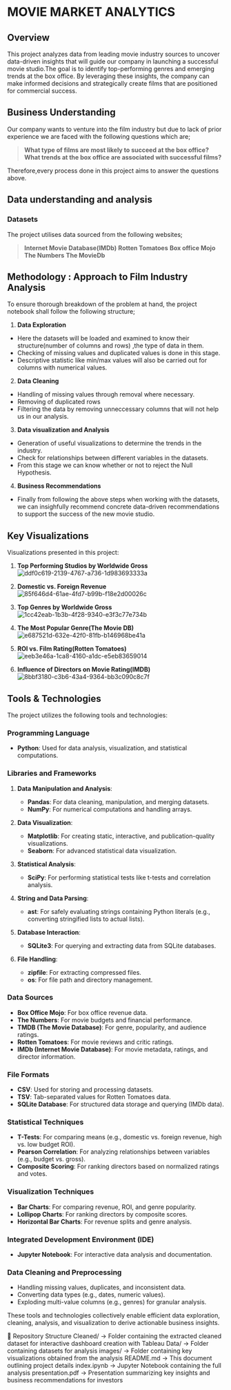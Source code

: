 # MOVIE MARKET ANALYTICS
## Overview
This project analyzes data from leading movie industry sources to uncover data-driven insights that will guide our company in launching a successful movie studio.The goal is to identify top-performing genres and emerging trends at the box office. By leveraging these insights, the company can make informed decisions and strategically create films that are positioned for commercial success.

## Business Understanding
Our company wants to venture into the film industry but due to lack of prior experience we are faced with the following questions which are;

> **What type of films are most likely to succeed at the box office?**
> **What trends at the box office are associated with successful films?**

Therefore,every process done in this project aims to answer the questions above.

## Data understanding and analysis
### Datasets
The project utilises data sourced from the following websites;
> **Internet Movie Database(IMDb)**
> **Rotten Tomatoes**
> **Box office Mojo**
> **The Numbers**
> **The MovieDb**

## Methodology : Approach to Film Industry Analysis
To ensure thorough breakdown of the problem at hand, the project notebook shall follow the following structure;
1. **Data Exploration**
- Here the datasets will be loaded and examined to know their structure(number of columns and rows) ,the type of data in them.
- Checking of missing values and duplicated values is done in this stage.
- Descriptive statistic like min/max values will also be carried out for columns with numerical values.
2. **Data Cleaning**
- Handling of missing values through removal where necessary.
- Removing of duplicated rows
- Filtering the data by removing unneccessary columns that will not help us in our analysis.
3. **Data visualization and Analysis**
- Generation of useful visualizations to determine the trends in the industry.
- Check for relationships between different variables in the datasets.
- From this stage we can know whether or not to reject the Null Hypothesis.
4. **Business Recommendations**
- Finally from following the above steps when working with the datasets, we can insighfully
recommend concrete data-driven recommendations to support the success of the new movie studio.

## Key Visualizations
Visualizations presented in this project:
1. **Top Performing Studios by Worldwide Gross**
![ddf0c619-2139-4767-a736-1d983693333a](https://github.com/user-attachments/assets/02557c54-a62f-4160-a3ba-01730e61ea62)

2. **Domestic vs. Foreign Revenue**
![85f646d4-61ae-4fd7-b99b-f18e2d00026c](https://github.com/user-attachments/assets/8f31c56a-21a4-4cff-a6a4-3a1a06f4cbfe)

3. **Top Genres by Worldwide Gross**
![1cc42eab-1b3b-4f28-9340-e3f3c77e734b](https://github.com/user-attachments/assets/f26a5fac-9f2a-4a5b-bade-cfe3ef7b8500)

4. **The Most Popular Genre(The Movie DB)**
 ![e687521d-632e-42f0-81fb-b146968be41a](https://github.com/user-attachments/assets/f0b61abf-70ca-4042-b111-6d82ad80a421)

5. **ROI vs. Film Rating(Rotten Tomatoes)**
![eeb3e46a-1ca8-4160-a1dc-e5eb83659014](https://github.com/user-attachments/assets/86e413cd-5475-4b9e-89e1-3927da9434b2)

6. **Influence of Directors on Movie Rating(IMDB)**
![8bbf3180-c3b6-43a4-9364-bb3c090c8c7f](https://github.com/user-attachments/assets/d580ab46-b044-4652-a2c6-5ced0a5b669b)

## Tools & Technologies
The project utilizes the following tools and technologies:

### **Programming Language**
- **Python**: Used for data analysis, visualization, and statistical computations.

### **Libraries and Frameworks**
1. **Data Manipulation and Analysis**:
   - **Pandas**: For data cleaning, manipulation, and merging datasets.
   - **NumPy**: For numerical computations and handling arrays.

2. **Data Visualization**:
   - **Matplotlib**: For creating static, interactive, and publication-quality visualizations.
   - **Seaborn**: For advanced statistical data visualization.

3. **Statistical Analysis**:
   - **SciPy**: For performing statistical tests like t-tests and correlation analysis.

4. **String and Data Parsing**:
   - **ast**: For safely evaluating strings containing Python literals (e.g., converting stringified lists to actual lists).

5. **Database Interaction**:
   - **SQLite3**: For querying and extracting data from SQLite databases.

6. **File Handling**:
   - **zipfile**: For extracting compressed files.
   - **os**: For file path and directory management.

### **Data Sources**
- **Box Office Mojo**: For box office revenue data.
- **The Numbers**: For movie budgets and financial performance.
- **TMDB (The Movie Database)**: For genre, popularity, and audience ratings.
- **Rotten Tomatoes**: For movie reviews and critic ratings.
- **IMDb (Internet Movie Database)**: For movie metadata, ratings, and director information.

### **File Formats**
- **CSV**: Used for storing and processing datasets.
- **TSV**: Tab-separated values for Rotten Tomatoes data.
- **SQLite Database**: For structured data storage and querying (IMDb data).

### **Statistical Techniques**
- **T-Tests**: For comparing means (e.g., domestic vs. foreign revenue, high vs. low budget ROI).
- **Pearson Correlation**: For analyzing relationships between variables (e.g., budget vs. gross).
- **Composite Scoring**: For ranking directors based on normalized ratings and votes.

### **Visualization Techniques**
- **Bar Charts**: For comparing revenue, ROI, and genre popularity.
- **Lollipop Charts**: For ranking directors by composite scores.
- **Horizontal Bar Charts**: For revenue splits and genre analysis.

### **Integrated Development Environment (IDE)**
- **Jupyter Notebook**: For interactive data analysis and documentation.

### **Data Cleaning and Preprocessing**
- Handling missing values, duplicates, and inconsistent data.
- Converting data types (e.g., dates, numeric values).
- Exploding multi-value columns (e.g., genres) for granular analysis.

These tools and technologies collectively enable efficient data exploration, cleaning, analysis, and visualization to derive actionable business insights.

📂 Repository Structure
Cleaned/ → Folder containing the extracted cleaned dataset for interactive dashboard creation with Tableau
Data/ → Folder containing datasets for analysis
images/ → Folder containing key visualizations obtained from the analysis
README.md → This document outlining project details
index.ipynb → Jupyter Notebook containing the full analysis
presentation.pdf → Presentation summarizing key insights and business recommendations for investors


